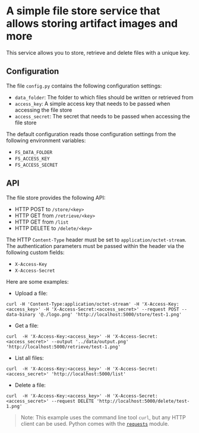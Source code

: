 # A simple file store service that allows storing artifact images and more


This service allows you to store, retrieve and delete files with a unique key.

## Configuration

The file `config.py` contains the following configuration settings:

* `data_folder`: The folder to which files should be written or retrieved from
* `access_key`: A simple access key that needs to be passed when accessing the file store
* `access_secret`: The secret that needs to be passed when accessing the file store

The default configuration reads those configuration settings from the following environment variables:

* `FS_DATA_FOLDER`
* `FS_ACCESS_KEY`
* `FS_ACCESS_SECRET`

## API

The file store provides the following API:

* HTTP POST to `/store/<key>`
* HTTP GET from `/retrieve/<key>`
* HTTP GET from `/list`
* HTTP DELETE to `/delete/<key>`

The HTTP `Content-Type` header must be set to `application/octet-stream`. The authentication parameters must be passed within the header via the following custom fields:

* `X-Access-Key`
* `X-Access-Secret`

Here are some examples:


* Upload a file: 

```
curl -H 'Content-Type:application/octet-stream' -H 'X-Access-Key:<access_key>' -H 'X-Access-Secret:<access_secret>' --request POST --data-binary '@./logo.png' 'http://localhost:5000/store/test-1.png'
```

* Get a file:

```
curl  -H 'X-Access-Key:<access_key>' -H 'X-Access-Secret:<access_secret>' --output '../data/output.png' 'http://localhost:5000/retrieve/test-1.png'
```

* List all files:

```
curl  -H 'X-Access-Key:<access_key>' -H 'X-Access-Secret:<access_secret>' 'http://localhost:5000/list'
```

* Delete a file:

```
curl  -H 'X-Access-Key:<access_key>' -H 'X-Access-Secret:<access_secret>' --request DELETE 'http://localhost:5000/delete/test-1.png'
```

> Note: This example uses the command line tool `curl`, but any HTTP client can be used. Python comes with the [`requests`](https://www.w3schools.com/python/module_requests.asp) module.
